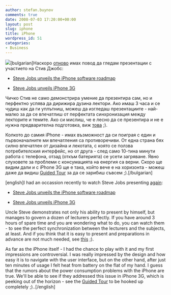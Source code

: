 ```yaml
---
author: stefan.buynov
comments: true
date: 2008-07-03 17:20:00+00:00
layout: post
slug: iphone
title: iPhone
wordpress_id: 51
categories:
- Business
---
```


[![](http://buynov.com/wordpress/wp-content/uploads/2008/07/iphone-178x300.jpg)](http://buynov.com/wordpress/wp-content/uploads/2008/07/iphone.jpg)[bulgarian]Наскоро [отново](http://buynov.com/2007/11/23/divide-et-impera/) имах повод да гледам презентации с участието на Стив Джобс:



	
  * [Steve Jobs unveils the iPhone software roadmap](http://www.apple.com/quicktime/qtv/iphoneroadmap/)

	
  * [Steve Jobs unveils iPhone 3G](http://www.apple.com/quicktime/qtv/wwdc08/)


Чичко Стив не само демонстрира умение да презентира сам, но и перфектно успява да дирижира дузина лектори. Ако имаш 3 часа и се чудиш как да ги уплътниш, можеш да изгледаш презентациите - най-малко за да се впечатлиш от перфектата синхронизация между лекторите и темите. Ако си мислиш, че е лесно да се презентира и не е нужна предварителна подготовка, виж [това](http://blogs.msdn.com/lokeuei/archive/2007/04/24/how-not-to-present-at-medc.aspx) ;).

Колкото до самия iPhone - имах възможност да си поиграя с един и първоначалните ми впечатления са противоречиви. От една страна бях силно впечатлен от дизайна и лекотата, с която се ползва потребителския интерфейс, но от друга - след само 10-тина минути работа с телефона, отзад (откъм батерията) се усети загряване. Явно слуховете за проблеми с консумацията на енергия са верни. Скоро ще видим дали и с iPhone 3G ще е така, който вече е на хоризонта - можеш даже да видиш [Guided Tour](http://www.apple.com/iphone/guidedtour/) за да се зарибиш съвсем ;).[/bulgarian]

[english]I had an occassion recently to watch Steve Jobs presenting [again](http://buynov.com/2007/11/23/divide-et-impera/):



	
  * [Steve Jobs unveils the iPhone software roadmap](http://www.apple.com/quicktime/qtv/iphoneroadmap/)

	
  * [Steve Jobs unveils iPhone 3G](http://www.apple.com/quicktime/qtv/wwdc08/)


Uncle Steve demonstrates not only his ability to present by himself, but manages to govern a dozen of lecturers perfectly. If you have around 3 hours of spare time and you are wondering what to do, you can watch them - to see the perfect synchronization between the lecturers and the subjects, at least. And if you think that it is easy to present and preparations in advance are not much needed, see [this](http://blogs.msdn.com/lokeuei/archive/2007/04/24/how-not-to-present-at-medc.aspx) ;).

As far as the iPhone itself - I had the chance to play with it and my first impressions are controversial. I was really impressed by the design and how easy it is to navigate with the user interface, but on the other hand, after just ten minutes of usage I felt heat from battery on the flat of my hand. I guess that the rumors about the power consumption problems with the iPhone are true. We'll be able to see if they addressed this issue in iPhone 3G, which is peeking out of the horizon - see the [Guided Tour](http://www.apple.com/iphone/guidedtour/) to be hooked up completely ;)..[/english]
